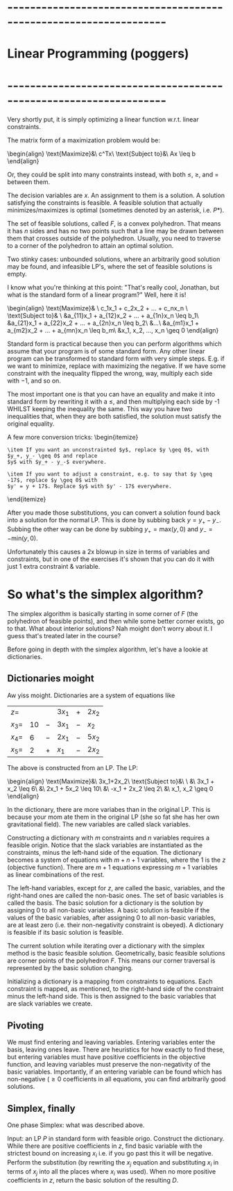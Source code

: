 # ------------------------------------------------------------------
#                    Linear Programming (poggers)         
# ------------------------------------------------------------------

Very shortly put, it is simply optimizing a linear function w.r.t. linear constraints.

The matrix form of a maximization problem would be:

\begin{align}
    \text{Maximize}&\ c^Tx\\
    \text{Subject to}&\ Ax \leq b
\end{align}

Or, they could be split into many constraints instead, with both $\leq$, $\geq$, and $=$ between
them.

The decision variables are $x$. An assignment to them is a solution. A solution satisfying the
constraints is feasible. A feasible solution that actually minimizes/maximizes is optimal (sometimes
denoted by an asterisk, i.e. $P*$).

The set of feasible solutions, called $F$, is a convex polyhedron. That means it has $n$ sides and
has no two points such that a line may be drawn between them that crosses outside of the polyhedron.
Usually, you need to traverse to a corner of the polyhedron to attain an optimal solution.

Two stinky cases: unbounded solutions, where an arbitrarily good solution may be found, and
infeasible LP's, where the set of feasible solutions is empty.

I know what you're thinking at this point: "That's really cool, Jonathan, but what is the standard
form of a linear program?" Well, here it is!

\begin{align}
    \text{Maximize}& \ c_1x_1 + c_2x_2 + ... + c_nx_n \\
    \text{Subject to}& \\
        &a_{11}x_1 + a_{12}x_2 + ... + a_{1n}x_n \leq b_1\\
        &a_{21}x_1 + a_{22}x_2 + ... + a_{2n}x_n \leq b_2\\
        &...\\
        &a_{m1}x_1 + a_{m2}x_2 + ... + a_{mn}x_n \leq b_m\\
        &x_1, x_2, ..., x_n \geq 0
\end{align}

Standard form is practical because then you can perform algorithms which assume that your program is
of some standard form. Any other linear program can be transformed to standard form with very simple
steps. E.g. if we want to minimize, replace with maximizing the negative. If we have some constraint
with the inequality flipped the wrong, way, multiply each side with $-1$, and so on.

The most important one is that you can have an equality and make it into standard form by rewriting
it with a $\leq$, and then multiplying each side by -1 WHILST keeping the inequality the same. This
way you have two inequalities that, when they are both satisfied, the solution must satisfy the
original equality.

A few more conversion tricks:
\begin{itemize}

    \item If you want an unconstrainted $y$, replace $y \geq 0$, with $y_+, y_- \geq 0$ and replace
    $y$ with $y_+ - y_-$ everywhere.

    \item If you want to adjust a constraint, e.g. to say that $y \geq -17$, replace $y \geq 0$ with
    $y' = y + 17$. Replace $y$ with $y' - 17$ everywhere.
\end{itemize}

After you made those substitutions, you can convert a solution found back into a solution for the
normal LP. This is done by subbing back $y = y_+ - y_-$. Subbing the other way can be done by
subbing $y_+ = \text{max}(y, 0)$ and $y_- = -\text{min}(y, 0)$.

Unfortunately this causes a 2x blowup in size in terms of variables and constraints, but in one of
the exercises it's shown that you can do it with just 1 extra constraint & variable.

# So what's the simplex algorithm?

The simplex algorithm is basically starting in some corner of $F$ (the polyhedron of feasible points),
and then while some better corner exists, go to that. What about interior solutions? Nah moight
don't worry about it. I guess that's treated later in the course?

Before going in depth with the simplex algorithm, let's have a lookie at dictionaries.

## Dictionaries moight

Aw yiss moight. Dictionaries are a system of equations like

| | | | | | |
|-|-|-|-|-|-|
| $z =$ 	|   	|   	| $3x_1$ 	| $+$ 	| $2x_2$ 	|
| $x_3 =$ 	| $10$ 	| $-$ 	| $3x_1$ 	| $-$ 	| $x_2$ 	|
| $x_4 =$ 	| $6$ 	| $-$ 	| $2x_1$ 	| $-$ 	| $5x_2$ 	|
| $x_5 =$ 	| $2$ 	| $+$ 	| $x_1$ 	| $-$ 	| $2x_2$ 	|

The above is constructed from an LP. The LP:

\begin{align}
	\text{Maximize}&\ 3x_1+2x_2\\
	\text{Subject to}&\ \\
	&\ 3x_1 + x_2 \leq 6\\
	&\ 2x_1 + 5x_2 \leq 10\\
	&\ -x_1 + 2x_2 \leq 2\\
	&\ x_1, x_2 \geq 0
\end{align}

In the dictionary, there are more variabes than in the original LP. This is because your mom ate
them in the original LP (she so fat she has her own gravitational field). The new variables are
called slack variables.

Constructing a dictionary with $m$ constraints and $n$ variables requires a feasible origin.
Notice that the slack variables are instantiated as the constraints, minus the left-hand side
of the equation. The dictionary becomes a system of equations with $m + n + 1$ variables, where
the 1 is the $z$ (objective function). There are $m+1$ equations expressing $m+1$ variables as
linear combinations of the rest.

The left-hand variables, except for $z$, are called the basic, variables, and the right-hand ones
are called the non-basic ones. The set of basic variables is called the basis. The basic solution
for a dictionary is the solution by assigning 0 to all non-basic variables. A basic solution is
feasible if the values of the basic variables, after assigning 0 to all non-basic variables, are at
least zero (i.e. their non-negativity constraint is obeyed). A dictionary is feasible if its basic
solution is feasible.

The current solution while iterating over a dictionary with the simplex method is the basic feasible
solution. Geometrically, basic feasible solutions are corner points of the polyhedron $F$. This
means our corner traversal is represented by the basic solution changing.

Initializing a dictionary is a mapping from constraints to equations. Each constraint is mapped, as
mentioned, to the right-hand side of the constraint minus the left-hand side. This is then assigned
to the basic variables that are slack variables we create.

## Pivoting

We must find entering and leaving variables. Entering variables enter the basis, leaving ones leave.
There are heuristics for how exactly to find these, but entering variables must have positive
coefficients in the objective function, and leaving variables must preserve the non-negativity of
the basic variables. Importantly, if an entering variable can be found which has non-negative ($\geq
0$ coefficients in all equations, you can find arbitrarily good solutions.

## Simplex, finally

One phase Simplex: what was described above.

Input: an LP $P$ in standard form with feasible origo. Construct the dictionary. While there are
positive coefficients in $z$, find basic variable with the strictest bound on increasing $x_i$ i.e.
if you go past this it will be negative. Perform the substitution (by rewriting the $x_j$ equation
and substituting $x_i$ in terms of $x_j$ into all the places where $x_i$ was used). When no more
positive coefficients in $z$, return the basic solution of the resulting $D$.
